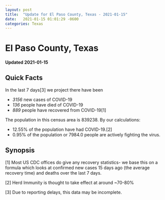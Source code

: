 ```yaml
---
layout: post
title:  "Update for El Paso County, Texas - 2021-01-15"
date:   2021-01-15 01:01:29 -0600
categories: Texas
---
```


# El Paso County, Texas
#### Updated 2021-01-15

## Quick Facts

In the last 7 days[3] we project there have been
- *3156* new cases of COVID-19
- *136* people have died of COVID-19
- *889* people have recovered from COVID-19[1]

The population in this census area is 839238. By our calculations:
- 12.55% of the population have had COVID-19.[2]
- 0.95% of the population or 7984.0 people are actively fighting the virus.

## Synopsis




[1] Most US CDC offices do give any recovery statistics- we base this on a formula which looks at confirmed new cases
15 days ago (the average recovery time) and deaths over the last 7 days.

[2] Herd Immunity is thought to take effect at around ~70-80%

[3] Due to reporting delays, this data may be incomplete.
 
    